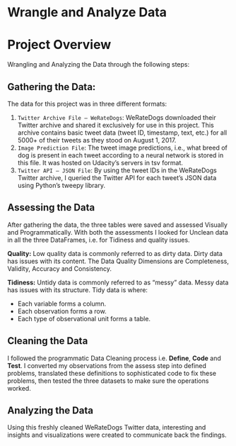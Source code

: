 # Wrangle and Analyze Data
# Project Overview
Wrangling and Analyzing the Data through the following steps:

## Gathering the Data:
The data for this project was in three different formats:
1. `Twitter Archive File — WeRateDogs`: WeRateDogs downloaded their Twitter archive and shared it exclusively for use in this project. This archive contains basic tweet data (tweet ID, timestamp, text, etc.) for all 5000+ of their tweets as they stood on August 1, 2017.
2. `Image Prediction File`: The tweet image predictions, i.e., what breed of dog is present in each tweet according to a neural network is stored in this file. It was hosted on Udacity’s servers in tsv format.
3. `Twitter API — JSON File`: By using the tweet IDs in the WeRateDogs Twitter archive, I queried the Twitter API for each tweet’s JSON data using Python’s tweepy library.

## Assessing the Data
After gathering the data, the three tables were saved and assessed Visually and Programmatically. With both the assessments I looked for Unclean data in all the three DataFrames, i.e. for Tidiness and quality issues.

**Quality:** Low quality data is commonly referred to as dirty data. Dirty data has issues with its content. The Data Quality Dimensions are Completeness, Validity, Accuracy and Consistency.

**Tidiness:** Untidy data is commonly referred to as “messy” data. Messy data has issues with its structure. Tidy data is where:
* Each variable forms a column.
* Each observation forms a row.
* Each type of observational unit forms a table.

## Cleaning the Data
I followed the programmatic Data Cleaning process i.e. **Define**, **Code** and **Test**. I converted my observations from the assess step into defined problems, translated these definitions to sophisticated code to fix these problems, then tested the three datasets to make sure the operations worked.

## Analyzing the Data
Using this freshly cleaned WeRateDogs Twitter data, interesting and insights and visualizations were created to communicate back the findings.

